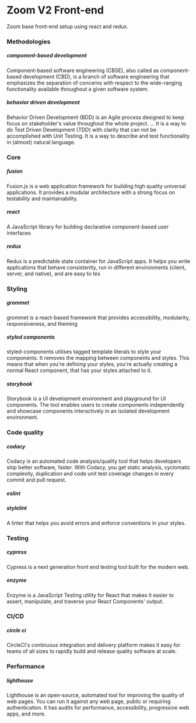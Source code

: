 # Zoom V2 Front-end

Zoom base front-end setup using react and redux.

### Methodologies
##### component-based development
Component-based software engineering (CBSE), also called as component-based development (CBD), is a branch of software engineering that emphasizes the separation of concerns with respect to the wide-ranging functionality available throughout a given software system.

##### behavior driven development
Behavior Driven Development (BDD) is an Agile process designed to keep focus on stakeholder's value throughout the whole project. ... It is a way to do Test Driven Development (TDD) with clarity that can not be accomplished with Unit Testing. It is a way to describe and test functionality in (almost) natural language.

### Core
##### fusion
Fusion.js is a web application framework for building high quality universal applications. It provides a modular architecture with a strong focus on testability and maintainability.
##### react
A JavaScript library for building declarative component-based user interfaces
##### redux
Redux is a predictable state container for JavaScript apps. It helps you write applications that behave consistently, run in different environments (client, server, and native), and are easy to tes
### Styling
##### grommet
grommet is a react-based framework that provides accessibility, modularity, responsiveness, and theming

##### styled components
styled-components utilises tagged template literals to style your components. It removes the mapping between components and styles. This means that when you're defining your styles, you're actually creating a normal React component, that has your styles attached to it.
##### storybook
Storybook is a UI development environment and playground for UI components. The tool enables users to create components independently and showcase components interactively in an isolated development environment.

### Code quality
##### codacy
Codacy is an automated code analysis/quality tool that helps developers ship better software, faster. With Codacy, you get static analysis, cyclomatic complexity, duplication and code unit test coverage changes in every commit and pull request.
##### eslint
##### stylelint
A linter that helps you avoid errors and enforce conventions in your styles.

### Testing
##### cypress
Cypress is a next generation front end testing tool built for the modern web.
##### enzyme
Enzyme is a JavaScript Testing utility for React that makes it easier to assert, manipulate, and traverse your React Components' output.

### CI/CD
##### circle ci
CircleCI's continuous integration and delivery platform makes it easy for teams of all sizes to rapidly build and release quality software at scale.

### Performance
##### lighthouse
Lighthouse is an open-source, automated tool for improving the quality of web pages. You can run it against any web page, public or requiring authentication. It has audits for performance, accessibility, progressive web apps, and more.
